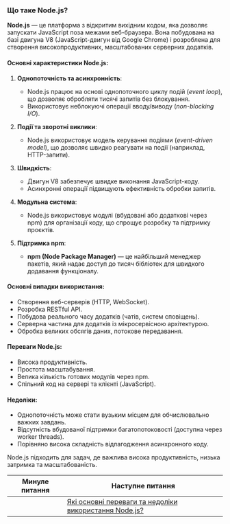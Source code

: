 ### Що таке Node.js?

**Node.js** — це платформа з відкритим вихідним кодом, яка дозволяє запускати JavaScript поза межами веб-браузера. Вона побудована на базі двигуна V8 (JavaScript-двигун від Google Chrome) і розроблена для створення високопродуктивних, масштабованих серверних додатків.

#### Основні характеристики Node.js:
1. **Однопоточність та асинхронність**:
    - Node.js працює на основі однопоточного циклу подій (*event loop*), що дозволяє обробляти тисячі запитів без блокування.
    - Використовує неблокуючі операції вводу/виводу (*non-blocking I/O*).

2. **Події та зворотні виклики**:
    - Node.js використовує модель керування подіями (*event-driven model*), що дозволяє швидко реагувати на події (наприклад, HTTP-запити).

3. **Швидкість**:
    - Двигун V8 забезпечує швидке виконання JavaScript-коду.
    - Асинхронні операції підвищують ефективність обробки запитів.

4. **Модульна система**:
    - Node.js використовує модулі (вбудовані або додаткові через npm) для організації коду, що спрощує розробку та підтримку проєктів.

5. **Підтримка npm**:
    - **npm (Node Package Manager)** — це найбільший менеджер пакетів, який надає доступ до тисяч бібліотек для швидкого додавання функціоналу.

#### Основні випадки використання:
- Створення веб-серверів (HTTP, WebSocket).
- Розробка RESTful API.
- Побудова реального часу додатків (чатів, систем сповіщень).
- Серверна частина для додатків із мікросервісною архітектурою.
- Обробка великих обсягів даних, потокове передавання.

#### Переваги Node.js:
- Висока продуктивність.
- Простота масштабування.
- Велика кількість готових модулів через npm.
- Спільний код на сервері та клієнті (JavaScript).

#### Недоліки:
- Однопоточність може стати вузьким місцем для обчислювально важких завдань.
- Відсутність вбудованої підтримки багатопотоковості (доступна через worker threads).
- Порівняно висока складність відлагодження асинхронного коду.

Node.js підходить для задач, де важлива висока продуктивність, низька затримка та масштабованість.

| Минуле питання | Наступне питання                                                                                                                |
|----------------|---------------------------------------------------------------------------------------------------------------------------------|
|                | [Які основні переваги та недоліки використання Node.js?](2-what-are-the-main-advantages-and-disadvantages-of-using-node-js.md)  |
